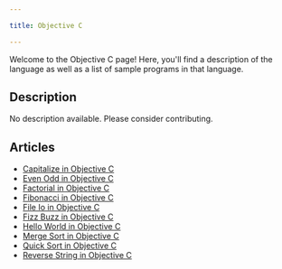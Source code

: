 ```yaml
---

title: Objective C

---
```


Welcome to the Objective C page! Here, you'll find a description of the language as well as a list of sample programs in that language.

## Description

No description available. Please consider contributing.

## Articles

- [Capitalize in Objective C](https://sampleprograms.io/projects/capitalize/objective-c)
- [Even Odd in Objective C](https://sampleprograms.io/projects/even-odd/objective-c)
- [Factorial in Objective C](https://sampleprograms.io/projects/factorial/objective-c)
- [Fibonacci in Objective C](https://sampleprograms.io/projects/fibonacci/objective-c)
- [File Io in Objective C](https://sampleprograms.io/projects/file-io/objective-c)
- [Fizz Buzz in Objective C](https://sampleprograms.io/projects/fizz-buzz/objective-c)
- [Hello World in Objective C](https://sampleprograms.io/projects/hello-world/objective-c)
- [Merge Sort in Objective C](https://sampleprograms.io/projects/merge-sort/objective-c)
- [Quick Sort in Objective C](https://sampleprograms.io/projects/quick-sort/objective-c)
- [Reverse String in Objective C](https://sampleprograms.io/projects/reverse-string/objective-c)